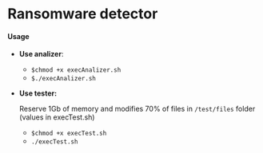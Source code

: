 # Ransomware detector

#### Usage

* **Use analizer**: 

  * `$chmod +x execAnalizer.sh`
  * `$./execAnalizer.sh`

* **Use tester:**

  Reserve 1Gb of memory and modifies 70% of files in `/test/files` folder (values in execTest.sh)

  * `$chmod +x execTest.sh`
  * `./execTest.sh`